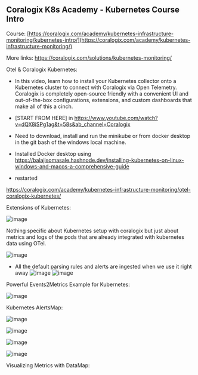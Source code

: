 


## Coralogix K8s Academy - Kubernetes Course Intro

Course: [https://coralogix.com/academy/kubernetes-infrastructure-monitoring/kubernetes-intro/](https://coralogix.com/academy/kubernetes-infrastructure-monitoring/)

More links: https://coralogix.com/solutions/kubernetes-monitoring/

Otel & Coralogix Kubernetes:
- In this video, learn how to install your Kubernetes collector onto a Kubernetes cluster to connect with Coralogix via Open Telemetry. Coralogix is completely open-source friendly with a convenient UI and out-of-the-box configurations, extensions, and custom dashboards that make all of this a cinch.
- [START FROM HERE] in https://www.youtube.com/watch?v=dQX8iSPg1ag&t=58s&ab_channel=Coralogix
- Need to download, install and run the minikube or from docker desktop in the git bash of the windows local machine.

- Installed Docker desktop using https://balajisomasale.hashnode.dev/installing-kubernetes-on-linux-windows-and-macos-a-comprehensive-guide
- restarted 

https://coralogix.com/academy/kubernetes-infrastructure-monitoring/otel-coralogix-kubernetes/


Extensions of Kubernetes:

![image](https://github.com/balajisomasale/Coralogix-Academy/assets/35003840/310419a2-a4b6-468b-85f9-147cb0cf9c50)

Nothing specific about Kubernetes setup with coralogix but just about metrics and logs of the pods that are already integrated with kubernetes data using OTel.


![image](https://github.com/balajisomasale/Coralogix-Academy/assets/35003840/c8a4eecd-eef7-4c0e-9f89-4d0375c05e3f)

- All the default parsing rules and alerts are ingested when we use it right away
  ![image](https://github.com/balajisomasale/Coralogix-Academy/assets/35003840/c18a202c-cd93-4a24-8f00-bc5e1a49aa34)
  ![image](https://github.com/balajisomasale/Coralogix-Academy/assets/35003840/b117e1f4-3918-4a00-9586-4dd00f32271a)

Powerful Events2Metrics Example for Kubernetes:

![image](https://github.com/balajisomasale/Coralogix-Academy/assets/35003840/8a060aa8-e0cf-46f7-b3b9-11526628265b)

Kubernetes AlertsMap:

![image](https://github.com/balajisomasale/Coralogix-Academy/assets/35003840/6fc768f4-afe7-4a41-b63d-c10597979de0)

![image](https://github.com/balajisomasale/Coralogix-Academy/assets/35003840/ed0b4695-a5c3-4a37-9d20-f9f6c7cfdb06)

![image](https://github.com/balajisomasale/Coralogix-Academy/assets/35003840/0e20341b-58c2-4768-bb3d-f783c7bfdcb0)

![image](https://github.com/balajisomasale/Coralogix-Academy/assets/35003840/c7c1136f-b876-430d-814e-19b44e2783d1)

Visualizing Metrics with DataMap:

